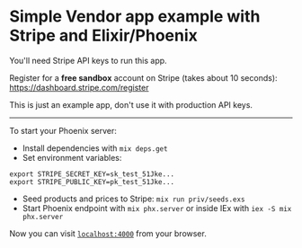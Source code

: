 # Simple Vendor app example with Stripe and Elixir/Phoenix

You'll need Stripe API keys to run this app.

Register for a **free sandbox** account on Stripe (takes about 10 seconds): https://dashboard.stripe.com/register

This is just an example app, don't use it with production API keys.

---

To start your Phoenix server:

  * Install dependencies with `mix deps.get`
  * Set environment variables:
  ```
  export STRIPE_SECRET_KEY=sk_test_51Jke...
  export STRIPE_PUBLIC_KEY=pk_test_51Jke...
  ```
  * Seed products and prices to Stripe: `mix run priv/seeds.exs`
  * Start Phoenix endpoint with `mix phx.server` or inside IEx with `iex -S mix phx.server`

Now you can visit [`localhost:4000`](http://localhost:4000) from your browser.
